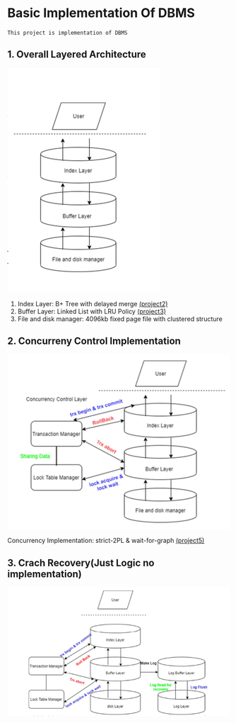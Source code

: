 # Basic Implementation Of DBMS

    This project is implementation of DBMS

## 1. Overall Layered Architecture

![overall_layer](./imgs/overall_layered.png)

1) Index Layer: B+ Tree with delayed merge [(project2)](https://github.com/Green-grape/DBMS/tree/master/project2)
2) Buffer Layer: Linked List with LRU Policy [(project3)](https://github.com/Green-grape/DBMS/tree/master/project3)
3) File and disk manager: 4096kb fixed page file with clustered structure

## 2. Concurreny Control Implementation 

![concurrency_control](./imgs/cocurrency_control.png)

Concurrency Implementation: strict-2PL & wait-for-graph [(project5)](https://github.com/Green-grape/DBMS/tree/master/project5)

## 3. Crach Recovery(Just Logic no implementation)

![crash_recovery](./imgs/crash_recovery.png)

